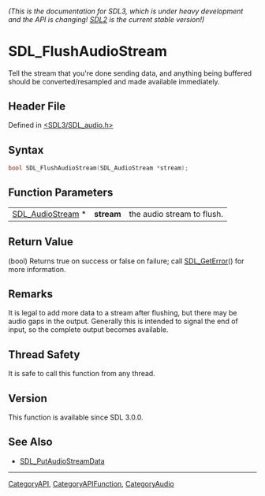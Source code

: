 ###### (This is the documentation for SDL3, which is under heavy development and the API is changing! [SDL2](https://wiki.libsdl.org/SDL2/) is the current stable version!)
# SDL_FlushAudioStream

Tell the stream that you're done sending data, and anything being buffered should be converted/resampled and made available immediately.

## Header File

Defined in [<SDL3/SDL_audio.h>](https://github.com/libsdl-org/SDL/blob/main/include/SDL3/SDL_audio.h)

## Syntax

```c
bool SDL_FlushAudioStream(SDL_AudioStream *stream);
```

## Function Parameters

|                                      |            |                            |
| ------------------------------------ | ---------- | -------------------------- |
| [SDL_AudioStream](SDL_AudioStream) * | **stream** | the audio stream to flush. |

## Return Value

(bool) Returns true on success or false on failure; call
[SDL_GetError](SDL_GetError)() for more information.

## Remarks

It is legal to add more data to a stream after flushing, but there may be
audio gaps in the output. Generally this is intended to signal the end of
input, so the complete output becomes available.

## Thread Safety

It is safe to call this function from any thread.

## Version

This function is available since SDL 3.0.0.

## See Also

- [SDL_PutAudioStreamData](SDL_PutAudioStreamData)

----
[CategoryAPI](CategoryAPI), [CategoryAPIFunction](CategoryAPIFunction), [CategoryAudio](CategoryAudio)

